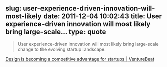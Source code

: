 slug: user-experience-driven-innovation-will-most-likely
date: 2011-12-04 10:02:43
title: User experience-driven innovation will most likely bring large-scale...
type: quote
---

> User experience-driven innovation will most likely bring large-scale change to the evolving startup landscape.

[Design is becoming a competitive advantage for startups | VentureBeat](http://venturebeat.com/2011/10/05/design-is-becoming-a-competitive-advantage-for-startups/)
